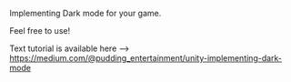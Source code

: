 Implementing Dark mode for your game.

Feel free to use!

Text tutorial is available here --> https://medium.com/@pudding_entertainment/unity-implementing-dark-mode
